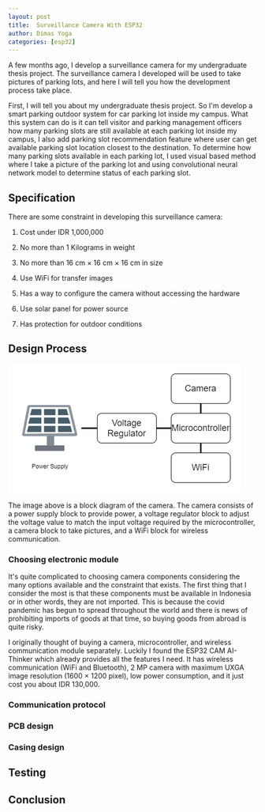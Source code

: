 ```yaml
---
layout: post
title:  Surveillance Camera With ESP32
author: Dimas Yoga
categories: [esp32]
---
```


A few months ago, I develop a surveillance camera for my undergraduate thesis project. The surveillance camera I developed will be used to take pictures of parking lots, and here I will tell you how the development process take place.

First, I will tell you about my undergraduate thesis project. So I'm develop a smart parking outdoor system for car parking lot inside my campus. What this system can do is it can tell visitor and parking management officers how many parking slots are still available at each parking lot inside my campus, I also add parking slot recommendation feature where user can get available parking slot location closest to the destination. To determine how many parking slots available in each parking lot, I used visual based method where I take a picture of the parking lot and using convolutional neural network model to determine status of each parking slot.

## Specification

There are some constraint in developing this surveillance camera:

1. Cost under IDR 1,000,000

2. No more than 1 Kilograms in weight

3. No more than 16 cm × 16 cm × 16 cm in size

4. Use WiFi for transfer images

5. Has a way to configure the camera without accessing the hardware

6. Use solar panel for power source

7. Has protection for outdoor conditions

## Design Process

![camera block diagram](/images/camera-esp32Cam-blogdiagram.png)

The image above is a block diagram of the camera. The camera consists of a power supply block to provide power, a voltage regulator block to adjust the voltage value to match the input voltage required by the microcontroller, a camera block to take pictures, and a WiFi block for wireless communication.

### Choosing electronic module

It's quite complicated to choosing camera components considering the many options available and the constraint that exists. The first thing that I consider the most is that these components must be available in Indonesia or in other words, they are not imported. This is because the covid pandemic has begun to spread throughout the world and there is news of prohibiting imports of goods at that time, so buying goods from abroad is quite risky.

I originally thought of buying a camera, microcontroller, and wireless communication module separately. Luckily I found the ESP32 CAM AI-Thinker which already provides all the features I need. It has wireless communication (WiFi and Bluetooth), 2 MP camera with maximum UXGA image resolution (1600 × 1200 pixel), low power consumption, and it just cost you about IDR 130,000.

### Communication protocol



### PCB design

### Casing design

## Testing

## Conclusion
